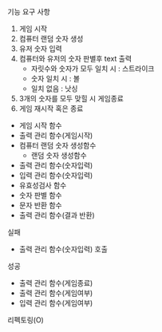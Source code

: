 기능 요구 사항
1. 게임 시작
2. 컴퓨터 랜덤 숫자 생성
3. 유저 숫자 입력
4. 컴퓨터와 유저의 숫자 판별후 text 출력
    - 자릿수와 숫자가 모두 일치 시 : 스트라이크
    - 숫자 일치 시 : 볼
    - 일치 없음 : 낫싱
5. 3개의 숫자를 모두 맞힐 시 게임종료
6. 게임 재시작 혹은 종료


- 게임 시작 함수
- 출력 관리 함수(게임시작)
- 컴퓨터 랜덤 숫자 생성함수
    - 랜덤 숫자 생성함수
- 출력 관리 함수(숫자입력)
- 입력 관리 함수(숫자입력)
- 유효성검사 함수
- 숫자 판별 함수
- 문자 반환 함수
- 출력 관리 함수(결과 반환)

실패 
- 출력 관리 함수(숫자입력) 호출

성공
- 출력 관리 함수(게임종료)
- 출력 관리 함수(게임여부)
- 입력 관리 함수(게임여부)


리펙토링(O)
